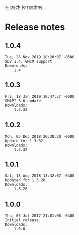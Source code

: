 ﻿﻿[← back to readme](README.md)

# Release notes
## 1.0.4
```
Tue, 26 Nov 2019 18:20:07 -0500
SDV 1.4, GMCM support
Downloads:
    1.4
```

## 1.0.3
```
Fri, 18 Jan 2019 10:47:57 -0500
SMAPI 3.0 update.
Downloads:
    1.3.33
```

## 1.0.2
```
Mon, 03 Dec 2018 20:38:20 -0500
Update for 1.3.32
Downloads:
    1.3.32
```

## 1.0.1
```
Sat, 18 Aug 2018 13:42:07 -0400
Updated for 1.3.28.
Downloads:
    1.3.28
```

## 1.0.0
```
Thu, 06 Jul 2017 21:01:06 -0400
Initial release.
Downloads:
    1.0.0
```
